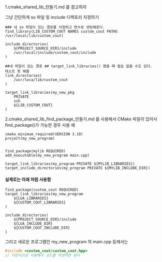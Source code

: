 # 
1.cmake_shared_lib_만들기.md 를 참고하자


그냥 간단하게 so 파일 및 include 디렉토리 지정하기
```
### 내 so 파일이 있는 경로를 지정하고 변수로 셋팅해준다.
find_library(LIB_CUSTOM_COUT NAMES custom_cout PATHS /usr/local/lib/custom_cout)

include_directories(
    ${PROJECT_SOURCE_DIR}/include
    /usr/local/include/custom_cout/include
)

##내 파일이 있는 경로 ## target_link_libraries() 했을 때 필요 없을 수도 있다. 테스트 못 해봄
link_directories(
    /usr/loca/lib/custom_cout
)

target_link_libraries(my_new_pkg
    PRIVATE
    ssh
    ${LIB_CUSTOM_COUT}
)
```



2.cmake_shared_lib_find_package_만들기.md 를 사용해서 CMake 파일이 있어서   
find_package()가 가능한 경우 사용 예
```
cmake_minimum_required(VERSION 3.10)
project(my_new_program)


find_package(mylib REQUIRED)
add_executable(my_new_program main.cpp)

target_link_libraries(my_program PRIVATE ${MYLIB_LIBRARIES})
target_include_directories(my_program PRIVATE ${MYLIB_INCLUDE_DIR})
```

#### 실제로는 아래 처럼 사용함
```
find_package(custom_cout REQUIRED)
target_link_libraries(my_new_program
    ${LUA_LIBRARIES}
    ${CUSTOM_COUT_LIBRARIES}
)

include_directories(
    ${PROJECT_SOURCE_DIR}/include
    ${LUA_INCLUDE_DIR}
    ${CUSTOM_COUT_INCLUDE_DIR}
)
```

그리고 새로운 프로그램인 my_new_program 의 main.cpp 등에서는 
```cpp
#include <custom_cout/custom_cout.hpp>
// 이런식으로 사용해서 코드를 작성하면 된다
```